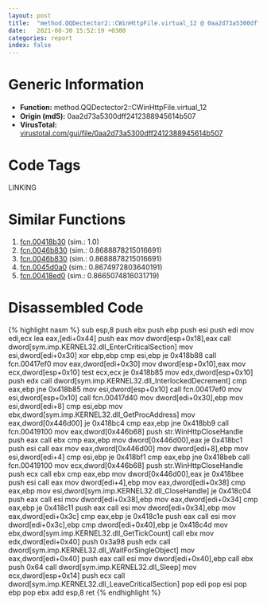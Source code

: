 ```yaml
---
layout: post
title:  "method.QQDectector2꞉꞉CWinHttpFile.virtual_12 @ 0aa2d73a5300dff2412388945614b507"
date:   2021-08-30 15:52:19 +0300
categories: report
index: false
---
```


# Generic Information
- **Function:** method.QQDectector2꞉꞉CWinHttpFile.virtual\_12
- **Origin (md5):** 0aa2d73a5300dff2412388945614b507
- **VirusTotal:** [virustotal.com/gui/file/0aa2d73a5300dff2412388945614b507][virustotal_ref]

# Code Tags
<span class="tag" id="LINKING">LINKING</span>


# Similar Functions

1. [fcn.00418b30][similar_1_ref] (sim.: 1.0)
2. [fcn.0046b830][similar_2_ref] (sim.: 0.8688878215016691)
3. [fcn.0046b830][similar_3_ref] (sim.: 0.8688878215016691)
4. [fcn.0045d0a0][similar_4_ref] (sim.: 0.8674972803640191)
5. [fcn.00418ed0][similar_5_ref] (sim.: 0.8665074816031719)


# Disassembled Code

{% highlight nasm %}
sub esp,8
push ebx
push ebp
push esi
push edi
mov edi,ecx
lea eax,[edi+0x44]
push eax
mov dword[esp+0x18],eax
call dword[sym.imp.KERNEL32.dll_EnterCriticalSection]
mov esi,dword[edi+0x30]
xor ebp,ebp
cmp esi,ebp
je 0x418b88
call fcn.00417ef0
mov eax,dword[edi+0x30]
mov dword[esp+0x10],eax
mov ecx,dword[esp+0x10]
test ecx,ecx
je 0x418b85
mov edx,dword[esp+0x10]
push edx
call dword[sym.imp.KERNEL32.dll_InterlockedDecrement]
cmp eax,ebp
jne 0x418b85
mov esi,dword[esp+0x10]
call fcn.00417ef0
mov esi,dword[esp+0x10]
call fcn.00417d40
mov dword[edi+0x30],ebp
mov esi,dword[edi+8]
cmp esi,ebp
mov ebx,dword[sym.imp.KERNEL32.dll_GetProcAddress]
mov eax,dword[0x446d00]
je 0x418bc4
cmp eax,ebp
jne 0x418bb9
call fcn.00419100
mov eax,dword[0x446b68]
push str.WinHttpCloseHandle
push eax
call ebx
cmp eax,ebp
mov dword[0x446d00],eax
je 0x418bc1
push esi
call eax
mov eax,dword[0x446d00]
mov dword[edi+8],ebp
mov esi,dword[edi+4]
cmp esi,ebp
je 0x418bf1
cmp eax,ebp
jne 0x418beb
call fcn.00419100
mov ecx,dword[0x446b68]
push str.WinHttpCloseHandle
push ecx
call ebx
cmp eax,ebp
mov dword[0x446d00],eax
je 0x418bee
push esi
call eax
mov dword[edi+4],ebp
mov eax,dword[edi+0x38]
cmp eax,ebp
mov esi,dword[sym.imp.KERNEL32.dll_CloseHandle]
je 0x418c04
push eax
call esi
mov dword[edi+0x38],ebp
mov eax,dword[edi+0x34]
cmp eax,ebp
je 0x418c11
push eax
call esi
mov dword[edi+0x34],ebp
mov eax,dword[edi+0x3c]
cmp eax,ebp
je 0x418c1e
push eax
call esi
mov dword[edi+0x3c],ebp
cmp dword[edi+0x40],ebp
je 0x418c4d
mov ebx,dword[sym.imp.KERNEL32.dll_GetTickCount]
call ebx
mov edx,dword[edi+0x40]
push 0x3a98
push edx
call dword[sym.imp.KERNEL32.dll_WaitForSingleObject]
mov eax,dword[edi+0x40]
push eax
call esi
mov dword[edi+0x40],ebp
call ebx
push 0x64
call dword[sym.imp.KERNEL32.dll_Sleep]
mov ecx,dword[esp+0x14]
push ecx
call dword[sym.imp.KERNEL32.dll_LeaveCriticalSection]
pop edi
pop esi
pop ebp
pop ebx
add esp,8
ret 
{% endhighlight %}


[similar_1_ref]: /report/fcn.00418b30@0aa2d73a5300dff2412388945614b507
[similar_2_ref]: /report/fcn.0046b830@4fe6510221c33bf023f6abed461fc13f
[similar_3_ref]: /report/fcn.0046b830@ec199daf84c7d2c754bb8d013dd4880e
[similar_4_ref]: /report/fcn.0045d0a0@418e0921f3a9bd4f5bc0dcc59623b5a1
[similar_5_ref]: /report/fcn.00418ed0@be7fba7cc724acf4ae2900d99e0fc9c3
[virustotal_ref]: https://www.virustotal.com/gui/file/0aa2d73a5300dff2412388945614b507